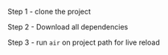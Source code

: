 Step 1 - clone the project

Step 2 - Download all dependencies

Step 3 - run ```air``` on project path for live reload
